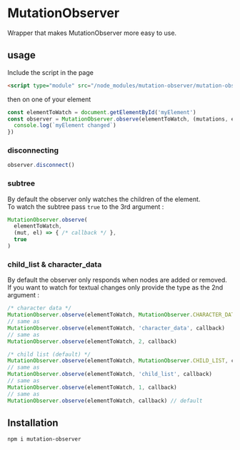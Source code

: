 # MutationObserver

Wrapper that makes MutationObserver more easy to use.

## usage

Include the script in the page

```html
<script type="module" src="/node_modules/mutation-observer/mutation-observer.js"></script>
```

then on one of your element

```javascript
const elementToWatch = document.getElementById('myElement')
const observer = MutationObserver.observe(elementToWatch, (mutations, element) => {
  console.log(`myElement changed`)
})
```

### disconnecting
```javascript
observer.disconnect()
```

### subtree

By default the observer only watches the children of the element.  
To watch the subtree pass `true` to the 3rd argument :

```javascript
MutationObserver.observe(
  elementToWatch,
  (mut, el) => { /* callback */ },
  true
)
```

### child_list & character_data

By default the observer only responds when nodes are added or removed.  
If you want to watch for textual changes only provide the type as the 2nd argument :

```javascript
/* character data */
MutationObserver.observe(elementToWatch, MutationObserver.CHARACTER_DATA, callback)
// same as
MutationObserver.observe(elementToWatch, 'character_data', callback)
// same as
MutationObserver.observe(elementToWatch, 2, callback)

/* child list (default) */
MutationObserver.observe(elementToWatch, MutationObserver.CHILD_LIST, callback)
// same as
MutationObserver.observe(elementToWatch, 'child_list', callback)
// same as
MutationObserver.observe(elementToWatch, 1, callback)
// same as
MutationObserver.observe(elementToWatch, callback) // default
```

## Installation

```npm i mutation-observer```